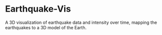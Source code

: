 # Earthquake-Vis
A 3D visualization of earthquake data and intensity over time, mapping the earthquakes to a 3D model of the Earth.
